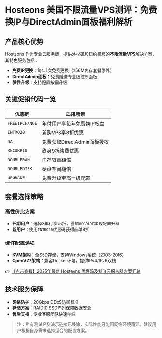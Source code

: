 # Hosteons 美国不限流量VPS测评：免费换IP与DirectAdmin面板福利解析

## 产品核心优势
Hosteons 作为专业云服务商，提供洛杉矶和纽约机房的**不限流量VPS**解决方案，其特色服务包括：
- **免费IP更换**：每年1次免费更换（256M内存套餐除外）
- **DirectAdmin面板**：免费赠送专业级控制面板
- **弹性升级**：支持配置按需升级

## 关键促销代码一览
| 优惠码          | 适用场景                          |
|-----------------|---------------------------------|
| `FREEIPCHANGE`  | 年付用户享每年免费换IP权益        |
| `INTRO20`       | 新购VPS享8折优惠                 |
| `DA`            | 免费获取DirectAdmin面板授权      |
| `RECURR10`      | 终身9折续费优惠                  |
| `DOUBLERAM`     | 内存容量翻倍                     |
| `DOUBLEDISK`    | 硬盘空间翻倍                     |
| `UPGRADE`       | 免费升级至高一级配置              |

## 套餐选择策略
### 高性价比方案
- **长期用户**：选择3年付享75折，叠加`UPGRADE`实现配置升级
- **新用户**：使用`INTRO20`优惠码获得首单8折

### 硬件配置选项
- **KVM架构**：全SSD存储，支持Windows系统（2003-2016）
- **OpenVZ7架构**：兼容Docker环境，提供IPv4/IPv6双栈

👉 [【点击查看】2025年最新 Hosteons 优惠码及特价云服务器方案汇总](https://bit.ly/hosteons)

## 技术服务保障
- **网络防护**：20Gbps DDoS防御标准
- **存储方案**：RAID10 SSD阵列保障数据安全
- **售后支持**：专业客服团队快速响应

> 注：所有测试IP及演示链接已移除，实际性能可能因网络环境而异。建议用户根据自身需求选择适合的配置方案。